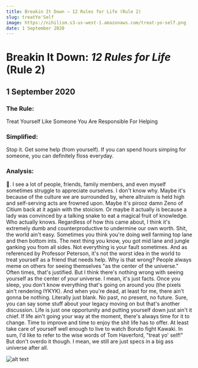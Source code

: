 ```yaml
---
title: Breakin It Down — 12 Rules for Life (Rule 2)
slug: treatYo'Self
image: https://nihilism.s3-us-west-1.amazonaws.com/treat-yo-self.png
date: 1 September 2020
---
```


# Breakin It Down: _12 Rules for Life_ (Rule 2)

## 1 September 2020

### **The Rule**:

Treat Yourself Like Someone You Are Responsible For Helping

### **Simplified**:

Stop it. Get some help (from yourself). If you can spend hours simping for someone, you can definitely floss everyday.

### **Analysis**:

💯. I see a lot of people, friends, family members, and even myself sometimes struggle to appreciate ourselves. I don't know why. Maybe it's because of the culture we are surrounded by, where altruism is held high and self-serving acts are frowned upon. Maybe it's pirooz damn Zeno of Citium back at it again with the stoicism. Or maybe it actually is because a lady was convinced by a talking snake to eat a magical fruit of knowledge. Who actually knows. Regardless of how this came about, I think it's extremely dumb and counterproductive to undermine our own worth. Shit, the world ain't easy. Sometimes you think you're doing well farming top lane and then bottom ints. The next thing you know, you got mid lane and jungle ganking you from all sides. Not everything is your fault sometimes. And as referenced by Professor Peterson, it's not the worst idea in the world to treat yourself as a friend that needs help. Why is that wrong? People always meme on others for seeing themselves "as the center of the universe." Often times, that's justified. But I think there's nothing wrong with seeing yourself as the center of _your_ universe. I mean, it's just facts. Once you sleep, you don't know everything that's going on around you (the pixels ain't rendering IYKYK). And when you're dead, at least for me, there ain't gonna be nothing. Literally just blank. No past, no present, no future. Sure, you can say some stuff about your legacy moving on but that's another discussion. Life is just one opportunity and putting yourself down just ain't it chief. If life ain't going your way at the moment, there's always time for it to change. Time to improve and time to enjoy the shit life has to offer. At least take care of yourself well enough to live to watch Boruto fight Kawaki. In sum, I'd like to refer to the wise words of Tom Haverford, "treat yo' self!" But don't overdo it though. I mean, we still are just specs in a big ass universe after all.

![alt text](https://nihilism.s3-us-west-1.amazonaws.com/treat-yo-self.png)
